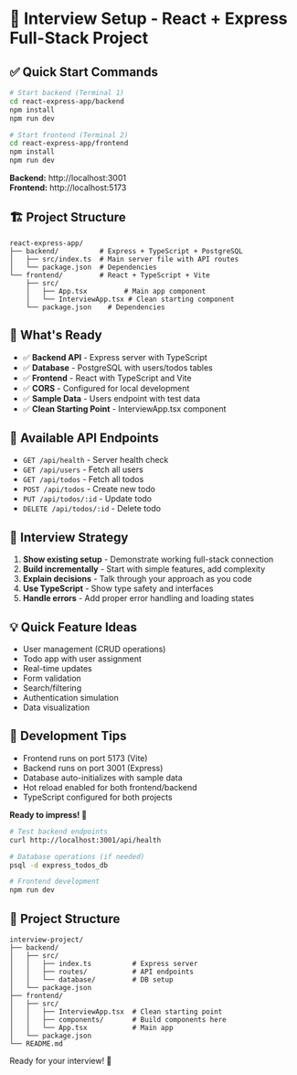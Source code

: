 # 🎯 Interview Setup - React + Express Full-Stack Project

## ✅ Quick Start Commands

```bash
# Start backend (Terminal 1)
cd react-express-app/backend
npm install
npm run dev

# Start frontend (Terminal 2) 
cd react-express-app/frontend
npm install
npm run dev
```

**Backend:** http://localhost:3001  
**Frontend:** http://localhost:5173

## 🏗️ Project Structure

```
react-express-app/
├── backend/          # Express + TypeScript + PostgreSQL
│   ├── src/index.ts  # Main server file with API routes
│   └── package.json  # Dependencies
└── frontend/         # React + TypeScript + Vite
    ├── src/
    │   ├── App.tsx         # Main app component
    │   └── InterviewApp.tsx # Clean starting component
    └── package.json    # Dependencies
```

## 🚀 What's Ready

- ✅ **Backend API** - Express server with TypeScript
- ✅ **Database** - PostgreSQL with users/todos tables
- ✅ **Frontend** - React with TypeScript and Vite
- ✅ **CORS** - Configured for local development
- ✅ **Sample Data** - Users endpoint with test data
- ✅ **Clean Starting Point** - InterviewApp.tsx component

## 📡 Available API Endpoints

- `GET /api/health` - Server health check
- `GET /api/users` - Fetch all users
- `GET /api/todos` - Fetch all todos
- `POST /api/todos` - Create new todo
- `PUT /api/todos/:id` - Update todo
- `DELETE /api/todos/:id` - Delete todo

## 🎯 Interview Strategy

1. **Show existing setup** - Demonstrate working full-stack connection
2. **Build incrementally** - Start with simple features, add complexity
3. **Explain decisions** - Talk through your approach as you code
4. **Use TypeScript** - Show type safety and interfaces
5. **Handle errors** - Add proper error handling and loading states

## 💡 Quick Feature Ideas

- User management (CRUD operations)
- Todo app with user assignment
- Real-time updates
- Form validation
- Search/filtering
- Authentication simulation
- Data visualization

## 🔧 Development Tips

- Frontend runs on port 5173 (Vite)
- Backend runs on port 3001 (Express)
- Database auto-initializes with sample data
- Hot reload enabled for both frontend/backend
- TypeScript configured for both projects

**Ready to impress! 🚀**
```bash
# Test backend endpoints
curl http://localhost:3001/api/health

# Database operations (if needed)
psql -d express_todos_db

# Frontend development
npm run dev
```

## 📁 Project Structure
```
interview-project/
├── backend/
│   ├── src/
│   │   ├── index.ts          # Express server
│   │   ├── routes/           # API endpoints
│   │   └── database/         # DB setup
│   └── package.json
├── frontend/
│   ├── src/
│   │   ├── InterviewApp.tsx  # Clean starting point
│   │   ├── components/       # Build components here
│   │   └── App.tsx           # Main app
│   └── package.json
└── README.md
```

Ready for your interview! 🎉